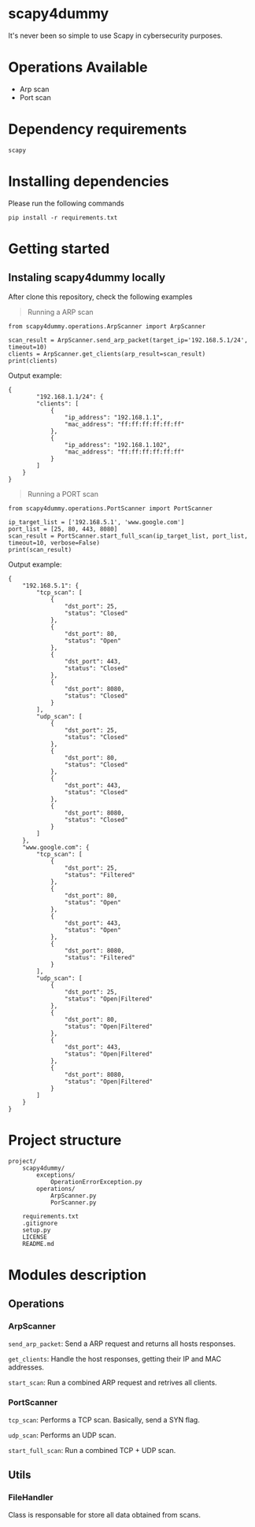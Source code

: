 # scapy4dummy


It's never been so simple to use Scapy in cybersecurity purposes.

# **Operations Available**

- Arp scan
- Port scan

# **Dependency requirements** 

```
scapy
```

# **Installing dependencies**

Please run the following commands
```
pip install -r requirements.txt
``` 

# **Getting started**

## Instaling scapy4dummy locally

After clone this repository, check the following examples

> Running a ARP scan

```
from scapy4dummy.operations.ArpScanner import ArpScanner

scan_result = ArpScanner.send_arp_packet(target_ip='192.168.5.1/24', timeout=10)
clients = ArpScanner.get_clients(arp_result=scan_result)
print(clients)
```

Output example:

```
{
	    "192.168.1.1/24": {
        "clients": [
            {
                "ip_address": "192.168.1.1",
                "mac_address": "ff:ff:ff:ff:ff:ff"
            },
            {
                "ip_address": "192.168.1.102",
                "mac_address": "ff:ff:ff:ff:ff:ff"
            }
        ]
    }
}
```


> Running a PORT scan

```
from scapy4dummy.operations.PortScanner import PortScanner

ip_target_list = ['192.168.5.1', 'www.google.com']
port_list = [25, 80, 443, 8080]
scan_result = PortScanner.start_full_scan(ip_target_list, port_list, timeout=10, verbose=False)
print(scan_result)
```

Output example:
```
{
    "192.168.5.1": {
        "tcp_scan": [
            {
                "dst_port": 25,
                "status": "Closed"
            },
            {
                "dst_port": 80,
                "status": "Open"
            },
            {
                "dst_port": 443,
                "status": "Closed"
            },
            {
                "dst_port": 8080,
                "status": "Closed"
            }
        ],
        "udp_scan": [
            {
                "dst_port": 25,
                "status": "Closed"
            },
            {
                "dst_port": 80,
                "status": "Closed"
            },
            {
                "dst_port": 443,
                "status": "Closed"
            },
            {
                "dst_port": 8080,
                "status": "Closed"
            }
        ]
    },
    "www.google.com": {
        "tcp_scan": [
            {
                "dst_port": 25,
                "status": "Filtered"
            },
            {
                "dst_port": 80,
                "status": "Open"
            },
            {
                "dst_port": 443,
                "status": "Open"
            },
            {
                "dst_port": 8080,
                "status": "Filtered"
            }
        ],
        "udp_scan": [
            {
                "dst_port": 25,
                "status": "Open|Filtered"
            },
            {
                "dst_port": 80,
                "status": "Open|Filtered"
            },
            {
                "dst_port": 443,
                "status": "Open|Filtered"
            },
            {
                "dst_port": 8080,
                "status": "Open|Filtered"
            }
        ]
    }
}
```


# **Project structure**

```
project/
	scapy4dummy/
		exceptions/
            OperationErrorException.py
        operations/
			ArpScanner.py
			PorScanner.py
          
	requirements.txt
	.gitignore
    setup.py
    LICENSE
    README.md
```

# **Modules description**

## **Operations**

### **ArpScanner**

```send_arp_packet```: Send a ARP request and returns all hosts responses.

```get_clients```: Handle the host responses, getting their IP and MAC addresses.

```start_scan```: Run a combined ARP request and retrives all clients.

### **PortScanner**

```tcp_scan```: Performs a TCP scan. Basically, send a SYN flag. 

```udp_scan```: Performs an UDP scan.

```start_full_scan```: Run a combined TCP + UDP scan.


## **Utils**

### **FileHandler**

Class is responsable for store all data obtained from scans. 